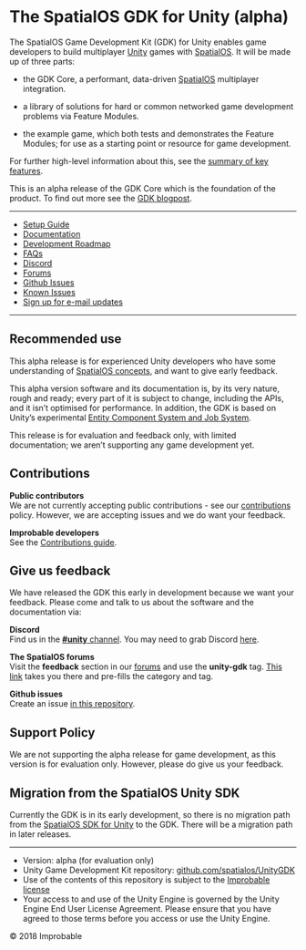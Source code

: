 # The SpatialOS GDK for Unity (alpha)

The SpatialOS Game Development Kit (GDK) for Unity enables game developers to build multiplayer [Unity](http://unity3d.com) games with [SpatialOS](https://docs.improbable.io/reference/latest/shared/concepts/spatialos). It will be made up of three parts:

* the GDK Core, a performant, data-driven [SpatialOS](https://docs.improbable.io/reference/latest/shared/concepts/spatialos) multiplayer integration.

* a library of solutions for hard or common networked game development problems via Feature Modules.

* the example game, which both tests and demonstrates the Feature Modules; for use as a starting point or resource for game development.

For further high-level information about this, see the [summary of key features](docs/content/faqs/key-features.md).

This is an alpha release of the GDK Core which is the foundation of the product. To find out more see the [GDK blogpost](https://improbable.io/games/blog/unity-gdk-our-first-steps).

---
* [Setup Guide](docs/setup-and-installing.md)
* [Documentation](docs/README.md#documentation)
* [Development Roadmap](https://trello.com/b/29tMKyQC)
* [FAQs](docs/content/faqs/faqs.md)
* [Discord](https://discord.gg/SCZTCYm)
* [Forums](https://forums.improbable.io/latest?tags=unity-gdk)
* [Github Issues](https://github.com/spatialos/UnityGDK/issues)
* [Known Issues](docs/known-issues.md)
* [Sign up for e-mail updates](http://go.pardot.com/l/169082/2018-06-25/27mhsb)
---

## Recommended use

This alpha release is for experienced Unity developers who have some understanding of [SpatialOS concepts](https://docs.improbable.io/reference/13.0/shared/concepts/spatialos), and want to give early feedback.

This alpha version software and its documentation is, by its very nature, rough and ready; every part of it is subject to change, including the APIs, and it isn’t optimised for performance. In addition, the GDK is based on Unity’s experimental [Entity Component System and Job System](https://unity3d.com/unity/features/job-system-ECS).

This release is for evaluation and feedback only, with limited documentation; we aren’t supporting any game development yet.

## Contributions

**Public contributors**<br/>
We are not currently accepting public contributions - see our [contributions](.github/CONTRIBUTING.md) policy. However, we are accepting issues and we do want your feedback.

**Improbable developers**<br/>
See the [Contributions guide](https://improbableio.atlassian.net/wiki/x/foDrDw).

## Give us feedback

We have released the GDK this early in development because we want your feedback. Please come and talk to us about the software and the documentation via:

**Discord**<br/>
Find us in the [**#unity** channel](https://discord.gg/SCZTCYm). You may need to grab Discord [here](https://discordapp.com).

**The SpatialOS forums**<br/>
Visit the **feedback** section in our [forums](https://forums.improbable.io) and use the **unity-gdk** tag. [This link](https://forums.improbable.io/new-topic?category=Feedback&tags=unity-gdk) takes you there and pre-fills the category and tag.

**Github issues**<br/>
Create an issue [in this repository](https://github.com/spatialos/UnityGDK/issues).

## Support Policy
We are not supporting the alpha release for game development, as this version is for evaluation only. However, please do give us your feedback.

## Migration from the SpatialOS Unity SDK
Currently the GDK is in its early development, so there is no migration path from the [SpatialOS SDK for Unity](https://github.com/spatialos/UnitySDK) to the GDK. There will be a migration path in later releases.

---
* Version: alpha (for evaluation only)
* Unity Game Development Kit repository: [github.com/spatialos/UnityGDK](https://github.com/spatialos/UnityGDK)
* Use of the contents of this repository is subject to the [Improbable license](LICENSE.md)
* Your access to and use of the Unity Engine is governed by the Unity Engine End User License Agreement. Please ensure that you have agreed to those terms before you access or use the Unity Engine.

&copy; 2018 Improbable
